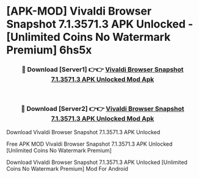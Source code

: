 # [APK-MOD] Vivaldi Browser Snapshot 7.1.3571.3 APK Unlocked - [Unlimited Coins No Watermark Premium] 6hs5x



<div align="center">
<h3>🔴 Download [Server1] 👉👉 <a href="https://momento.my/?title=Vivaldi_Browser_Snapshot_7.1.3571.3_APK_Unlocked">Vivaldi Browser Snapshot 7.1.3571.3 APK Unlocked Mod Apk</a></h3><br>

<h3>🔴 Download [Server2] 👉👉 <a href="https://momento.my/?title=Vivaldi_Browser_Snapshot_7.1.3571.3_APK_Unlocked">Vivaldi Browser Snapshot 7.1.3571.3 APK Unlocked Mod Apk</a></h3>
</div>



Download Vivaldi Browser Snapshot 7.1.3571.3 APK Unlocked 

Free APK MOD Vivaldi Browser Snapshot 7.1.3571.3 APK Unlocked [Unlimited Coins No Watermark Premium]

Download Vivaldi Browser Snapshot 7.1.3571.3 APK Unlocked [Unlimited Coins No Watermark Premium] Mod For Android
